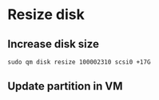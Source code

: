 
# Resize disk

## Increase disk size

```shell
sudo qm disk resize 100002310 scsi0 +17G
```

## Update partition in VM
```
```